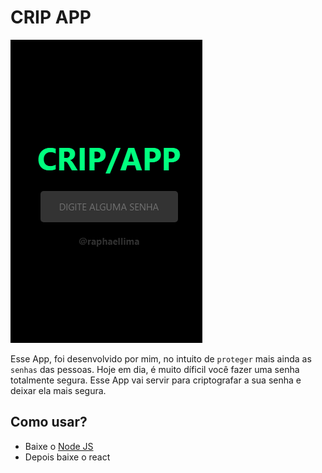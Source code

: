 # CRIP APP

![alt text](https://raw.githubusercontent.com/raphaellimarjbr/app-theme-cripApp-js-react-reactNative/main/wallpaper.png)

Esse App, foi desenvolvido por mim, no intuito de `proteger` mais ainda as `senhas` das pessoas. Hoje em dia, é muito díficil você fazer uma senha totalmente segura. Esse App vai servir para criptografar a sua senha e deixar ela mais segura.

## Como usar?

- Baixe o [Node JS](https://nodejs.org/en/)
- Depois baixe o react 
